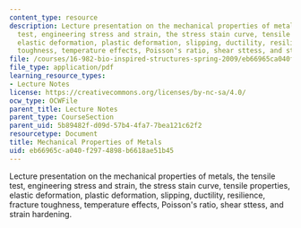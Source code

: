 ```yaml
---
content_type: resource
description: Lecture presentation on the mechanical properties of metals, the tensile
  test, engineering stress and strain, the stress stain curve, tensile properties,
  elastic deformation, plastic deformation, slipping, ductility, resilience, fracture
  toughness, temperature effects, Poisson's ratio, shear sttess, and strain hardening.
file: /courses/16-982-bio-inspired-structures-spring-2009/eb66965ca040f2974898b6618ae51b45_MIT16_982s09_lec03.pdf
file_type: application/pdf
learning_resource_types:
- Lecture Notes
license: https://creativecommons.org/licenses/by-nc-sa/4.0/
ocw_type: OCWFile
parent_title: Lecture Notes
parent_type: CourseSection
parent_uid: 5b89482f-d09d-57b4-4fa7-7bea121c62f2
resourcetype: Document
title: Mechanical Properties of Metals
uid: eb66965c-a040-f297-4898-b6618ae51b45
---
```

Lecture presentation on the mechanical properties of metals, the tensile test, engineering stress and strain, the stress stain curve, tensile properties, elastic deformation, plastic deformation, slipping, ductility, resilience, fracture toughness, temperature effects, Poisson's ratio, shear sttess, and strain hardening.